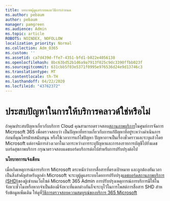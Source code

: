 ```yaml
---
title: บทบาทผู้ดูแลระบบและวิธีการกําหนด
ms.author: pebaum
author: pebaum
manager: pamgreen
ms.audience: Admin
ms.topic: article
ROBOTS: NOINDEX, NOFOLLOW
localization_priority: Normal
ms.collection: Adm_O365
ms.custom: ''
ms.assetid: ca7d439d-ffe7-4351-bfd1-b022e4056138
ms.openlocfilehash: 8bc63bd52b1d6a9a7913f025c9dc3390ffbb023f
ms.sourcegitcommit: 631cbb5f03e5371f0995e976536d24e9d13746c3
ms.translationtype: MT
ms.contentlocale: th-TH
ms.lasthandoff: 04/22/2020
ms.locfileid: "43762372"
---
```

# <a name="experiencing-problems-with-a-cloud-service"></a>ประสบปัญหาในการให้บริการคลาวด์ใช่หรือไม่

ถ้าคุณประสบปัญหาเกี่ยวกับบริการ Cloud คุณสามารถตรวจสอบ[สถานภาพบริการ](https://admin.microsoft.com/AdminPortal/Home#/servicehealth)ในศูนย์การจัดการ Microsoft 365 เพื่อตรวจสอบว่า เป็นปัญหาที่ทราบเกี่ยวกับการแก้ปัญหาที่อยู่ระหว่างดําเนินการก่อนที่คุณโทรฝ่ายสนับสนุน หรือใช้เวลาการแก้ไขปัญหา ปัญหาอาจเป็นเรื่องชั่วคราวและระบุแล้วโดย Microsoft แต่อาจมีการล่วงเวลาในเวลาระหว่างการระบุปัญหาและการลงรายการบัญชีไปยังแดชบอร์ดสุขภาพบริการ กรุณาตรวจสอบแดชบอร์ดบริการต่อไปสําหรับการปรับปรุงต่อไป

**นโยบายการแจ้งเตือน**

เมื่อเกิดเหตุการณ์การบริการ Microsoft ตระหนักว่าการสื่อสารที่ตรงเป้าหมาย และถูกต้องทันเวลาเป็นสิ่งสําคัญสําหรับลูกค้า Microsoft จะระบุผู้ดูแลระบบโดยการปรับปรุง[แดชบอร์ดสถานภาพบริการ (SHD)](https://admin.microsoft.com/AdminPortal/Home#/servicehealth)ของผู้เช่าบนเว็บไซต์ Microsoft 365 Admin การปรับปรุงเหตุการณ์การบริการมีให้ในจังหวะชั่วโมงหรือหากจําเป็นต้องมีจังหวะที่แตกต่างกันก็จะระบุไว้ในการโพสต์การสื่อสาร SHD สําหรับข้อมูลเพิ่มเติม ให้ดูที่[วิธีการตรวจสอบความสมบูรณ์ของบริการ 365 Microsoft](https://docs.microsoft.com/office365/enterprise/view-service-health)

